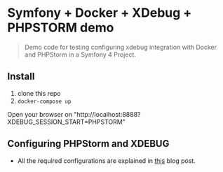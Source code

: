 # Symfony + Docker + XDebug + PHPSTORM demo

> Demo code for testing configuring xdebug integration with Docker and PHPStorm in a Symfony 4 Project.

## Install

1. clone this repo
2. ```docker-compose up```

Open your browser on "http://localhost:8888?XDEBUG_SESSION_START=PHPSTORM"

## Configuring PHPStorm and XDEBUG

* All the required configurations are explained in [this](https://dev.to/brpaz/docker-phpstorm-and-xdebug-the-definitive-guide-14og) blog post.
